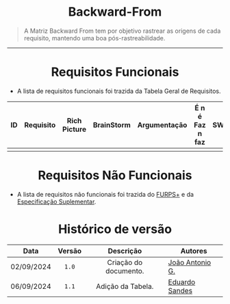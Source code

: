 <center>

# Backward-From

</center>

> A Matriz Backward From tem por objetivo rastrear as origens de cada requisito, mantendo uma boa pós-rastreabilidade.

---

<center>

# Requisitos Funcionais

</center>

- A lista de requisitos funcionais foi trazida da Tabela Geral de Requisitos.

<center>

| ID  | Requisito | Rich Picture | BrainStorm | Argumentação | É n é Faz n faz | SWOT | Sobre QA | Personas | Jornadas de Usuário | Análise de Protocolo | Observação | FURPS+ | Cenários | Casos de Uso | ES  | Ágil Backlog | Ágil US's | NFR | i*  |
| --- | --------- | ------------ | ---------- | ------------ | --------------- | ---- | -------- | -------- | ------------------- | -------------------- | ---------- | ------ | -------- | ------------ | --- | ------------ | --------- | --- | --- |
|     |           |              |            |              |                 |      |          |          |                     |                      |            |        |          |              |     |              |           |     |     |

</center>

<center>

# Requisitos Não Funcionais

</center>

- A lista de requisitos não funcionais foi trazida do [FURPS+](/docs/Modulo-1/elicitacao/furps.md) e da [Especificação Suplementar](/docs/Modulo-2/es.md).

<center>

# Histórico de versão

</center>

<div style="margin: 0 auto; width: fit-content;">

|    Data    | Versão |       Descrição       | Autores                                            |
| :--------: | :----: | :-------------------: | -------------------------------------------------- |
| 02/09/2024 | `1.0`  | Criação do documento. | [João Antonio G.](https://github.com/joaoseisei)   |
| 06/09/2024 | `1.1`  |   Adição da Tabela.   | [Eduardo Sandes](https://github.com/DiceRunner714) |

</div>